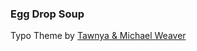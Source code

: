### Egg Drop Soup

Typo Theme by [Tawnya & Michael Weaver][1]

[1]: http://www.tminuszero.com/ "TminusZero.com"
